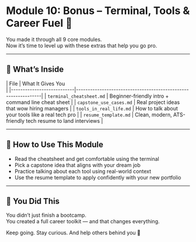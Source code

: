 # Module 10: Bonus – Terminal, Tools & Career Fuel 🎁

You made it through all 9 core modules.  
Now it’s time to level up with these extras that help you go 
pro.

---

## 📂 What’s Inside

| File                      | What It Gives You                                              
|
|---------------------------|---------------------------------------------------------------|
| `terminal_cheatsheet.md` | Beginner-friendly intro + command 
line cheat sheet            |
| `capstone_use_cases.md`  | Real project ideas that wow hiring 
managers                   |
| `tools_in_real_life.md`  | How to talk about your tools like a 
real tech pro             |
| `resume_template.md`     | Clean, modern, ATS-friendly tech 
resume to land interviews    |

---

## 🧭 How to Use This Module

- Read the cheatsheet and get comfortable using the terminal  
- Pick a capstone idea that aligns with your dream job  
- Practice talking about each tool using real-world context  
- Use the resume template to apply confidently with your new 
portfolio

---

## 💜 You Did This

You didn’t just finish a bootcamp.  
You created a full career toolkit — and that changes everything.

Keep going. Stay curious. And help others behind you 💪



